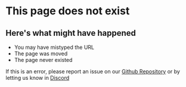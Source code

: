 # This page does not exist

## Here's what might have happened

- You may have mistyped the URL
- The page was moved
- The page never existed

If this is an error, please report an issue on our [Github Repository](https://github.com/c6o/docs/issues/new?assignees=&labels=bug&template=bug-report.md&title=) or by letting us know in [Discord](https://discord.gg/wx3JkVjTPy)
